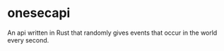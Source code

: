 # onesecapi
An api written in Rust that randomly gives events that occur in the world every second.
